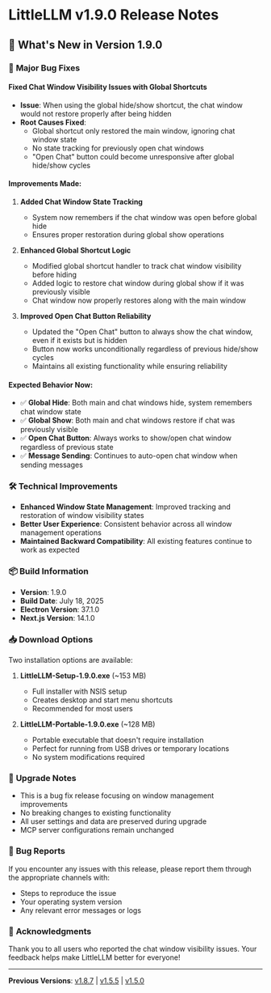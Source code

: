 # LittleLLM v1.9.0 Release Notes

## 🎉 What's New in Version 1.9.0

### 🔧 **Major Bug Fixes**

#### **Fixed Chat Window Visibility Issues with Global Shortcuts**
- **Issue**: When using the global hide/show shortcut, the chat window would not restore properly after being hidden
- **Root Causes Fixed**:
  - Global shortcut only restored the main window, ignoring chat window state
  - No state tracking for previously open chat windows
  - "Open Chat" button could become unresponsive after global hide/show cycles

#### **Improvements Made**:
1. **Added Chat Window State Tracking**
   - System now remembers if the chat window was open before global hide
   - Ensures proper restoration during global show operations

2. **Enhanced Global Shortcut Logic**
   - Modified global shortcut handler to track chat window visibility before hiding
   - Added logic to restore chat window during global show if it was previously visible
   - Chat window now properly restores along with the main window

3. **Improved Open Chat Button Reliability**
   - Updated the "Open Chat" button to always show the chat window, even if it exists but is hidden
   - Button now works unconditionally regardless of previous hide/show cycles
   - Maintains all existing functionality while ensuring reliability

#### **Expected Behavior Now**:
- ✅ **Global Hide**: Both main and chat windows hide, system remembers chat window state
- ✅ **Global Show**: Both main and chat windows restore if chat was previously visible
- ✅ **Open Chat Button**: Always works to show/open chat window regardless of previous state
- ✅ **Message Sending**: Continues to auto-open chat window when sending messages

### 🛠️ **Technical Improvements**

- **Enhanced Window State Management**: Improved tracking and restoration of window visibility states
- **Better User Experience**: Consistent behavior across all window management operations
- **Maintained Backward Compatibility**: All existing features continue to work as expected

### 📦 **Build Information**

- **Version**: 1.9.0
- **Build Date**: July 18, 2025
- **Electron Version**: 37.1.0
- **Next.js Version**: 14.1.0

### 📥 **Download Options**

Two installation options are available:

1. **LittleLLM-Setup-1.9.0.exe** (~153 MB)
   - Full installer with NSIS setup
   - Creates desktop and start menu shortcuts
   - Recommended for most users

2. **LittleLLM-Portable-1.9.0.exe** (~128 MB)
   - Portable executable that doesn't require installation
   - Perfect for running from USB drives or temporary locations
   - No system modifications required

### 🔄 **Upgrade Notes**

- This is a bug fix release focusing on window management improvements
- No breaking changes to existing functionality
- All user settings and data are preserved during upgrade
- MCP server configurations remain unchanged

### 🐛 **Bug Reports**

If you encounter any issues with this release, please report them through the appropriate channels with:
- Steps to reproduce the issue
- Your operating system version
- Any relevant error messages or logs

### 🙏 **Acknowledgments**

Thank you to all users who reported the chat window visibility issues. Your feedback helps make LittleLLM better for everyone!

---

**Previous Versions**: [v1.8.7](RELEASE_NOTES_v1.8.7.md) | [v1.5.5](RELEASE_NOTES_v1.5.5.md) | [v1.5.0](RELEASE_NOTES_v1.5.md)
